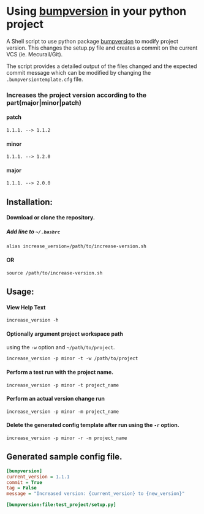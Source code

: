 # Using [bumpversion](https://pypi.python.org/pypi/bumpversion) in your python project
A Shell script to use python package [bumpversion](https://pypi.python.org/pypi/bumpversion) to modify project version.
 This changes the setup.py file and creates a commit on the current VCS (ie. Mecurail/Git).

The script provides a detailed output of the files changed
and the expected commit message which can be modified by changing the
`.bumpversiontemplate.cfg` file.


### Increases the project version according to the part(major|minor|patch)
#### patch
```1.1.1. --> 1.1.2```
#### minor
```1.1.1. --> 1.2.0```
#### major
```1.1.1. --> 2.0.0```


## Installation:

#### Download or clone the repository.
##### Add line to ``~/.bashrc``

```alias increase_version=/path/to/increase-version.sh```

#### OR

 ```source /path/to/increase-version.sh```

## Usage:
#### View Help Text
```increase_version -h```

#### Optionally argument project workspace path
using the ``-w`` option and ```~/path/to/project```.

```increase_version -p minor -t -w /path/to/project```

#### Perform a test run with the project name.
```increase_version -p minor -t project_name```
#### Perform an actual version change run
```increase_version -p minor -m project_name```

#### Delete the generated config template after run using the ``-r`` option.
```increase_version -p minor -r -m project_name```


## Generated sample config file.

```cfg
[bumpversion]
current_version = 1.1.1
commit = True
tag = False
message = "Increased version: {current_version} to {new_version}"

[bumpversion:file:test_project/setup.py]
```
